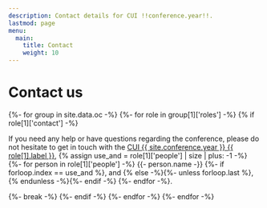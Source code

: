 ```yaml
---
description: Contact details for CUI !!conference.year!!.
lastmod: page
menu:
  main:
    title: Contact
    weight: 10
---
```


# Contact us

{%- for group in site.data.oc -%}
    {%- for role in group[1]['roles'] -%}
        {% if role[1]['contact'] -%}
            <p>
                If you need any help or have questions regarding the conference, please do not hesitate to get in touch with the <a href="{{ role[1].email }}" title="Send an email to the CUI {{ site.conference.year }} {{ role[1].label }}">CUI {{ site.conference.year }} {{ role[1].label }}</a>, 
                {% assign use_and = role[1]['people'] | size | plus: -1 -%}
                {%- for person in role[1]['people'] -%}
                    {{- person.name -}}
                    {%- if forloop.index == use_and %}, and {% else -%}{%- unless forloop.last %}, {% endunless -%}{%- endif -%}
                {%- endfor -%}.
            </p>
            {%- break -%}
        {%- endif -%}
    {%- endfor -%}
{%- endfor -%}

